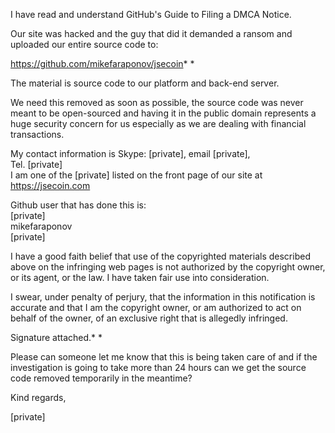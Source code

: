 I have read and understand GitHub's Guide to Filing a DMCA Notice.

Our site was hacked and the guy that did it demanded a ransom and
uploaded our entire source code to:

https://github.com/mikefaraponov/jsecoin*
*

The material is source code to our platform and back-end server.

We need this removed as soon as possible, the source code was never
meant to be open-sourced and having it in the public domain represents a
huge security concern for us especially as we are dealing with financial
transactions.

My contact information is Skype: [private], email [private],  
Tel. [private]    
I am one of the [private] listed on the front page of our site at  
https://jsecoin.com

Github user that has done this is:  
[private]  
mikefaraponov  
[private]

I have a good faith belief that use of the copyrighted materials
described above on the infringing web pages is not authorized by the
copyright owner, or its agent, or the law. I have taken fair use into
consideration.

I swear, under penalty of perjury, that the information in this
notification is accurate and that I am the copyright owner, or am
authorized to act on behalf of the owner, of an exclusive right that is
allegedly infringed.

Signature attached.*
*

Please can someone let me know that this is being taken care of and if
the investigation is going to take more than 24 hours can we get the
source code removed temporarily in the meantime?

Kind regards,

[private]

